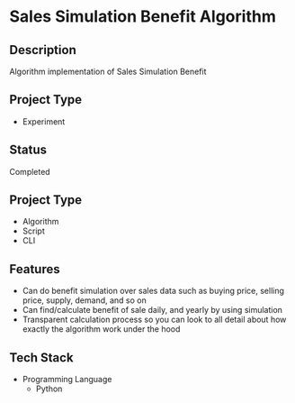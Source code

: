 # Sales Simulation Benefit Algorithm

## Description

  Algorithm implementation of Sales Simulation Benefit

## Project Type
- Experiment

## Status
Completed

## Project Type
- Algorithm
- Script
- CLI

## Features
- Can do benefit simulation over sales data such as buying price, selling price, supply, demand, and so on
- Can find/calculate benefit of sale daily, and yearly by using simulation
- Transparent calculation process so you can look to all detail about how exactly the algorithm work under the hood

## Tech Stack
- Programming Language
  - Python

